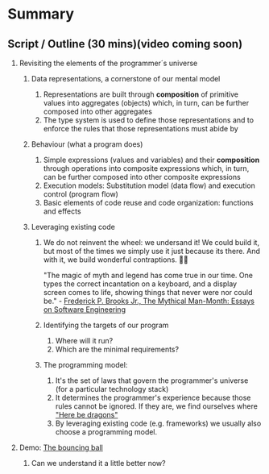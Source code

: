 # Summary

## Script / Outline (30 mins)(video coming soon)
1. Revisiting the elements of the programmer´s universe
   
   1. Data representations, a cornerstone of our mental model
      1. Representations are built through **composition** of primitive values into aggregates (objects) which, in turn, can be further composed into other aggregates
      2. The type system is used to define those representations and to enforce the rules that those representations must abide by
  
   2. Behaviour (what a program does)
      1. Simple expressions (values and variables) and their **composition** through operations into composite expressions which, in turn, can be further composed into other composite expressions
      2. Execution models: Substitution model (data flow) and execution control (program flow) 
      3. Basic elements of code reuse and code organization: functions and effects
   
   3. Leveraging existing code
      1. We do not reinvent the wheel: we undersand it! We could build it, but most of the times we simply use it just because its there. And with it, we build wonderful contraptions. 🧙🔮

          "The magic of myth and legend has come true in our time. One types the correct incantation on a keyboard, and a display screen comes to life, showing things that never were nor could be." - [Frederick P. Brooks Jr., The Mythical Man-Month: Essays on Software Engineering](https://en.wikipedia.org/wiki/The_Mythical_Man-Month)    

      2. Identifying the targets of our program
         1. Where will it run?
         2. Which are the minimal requirements?

      3. The programming model: 
         1. It's the set of laws that govern the programmer's universe (for a particular technology stack)
         2. It determines the programmer's experience because those rules cannot be ignored. If they are, we find ourselves where ["Here be dragons"](https://en.wikipedia.org/wiki/Here_be_dragons)
         3. By leveraging existing code (e.g. frameworks) we usually also choose a programming model.

2. Demo: [The bouncing ball](https://gist.github.com/palbp/55f8477f232b06f8bfdf7d30f4735d2a)
   1. Can we understand it a little better now?



 